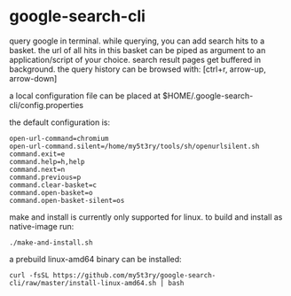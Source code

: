 # google-search-cli

query google in terminal. while querying, you can add search hits to a basket.
the url of all hits in this basket can be piped as argument to an application/script of your choice. search result pages get buffered in background. the query history can be browsed with: [ctrl+r, arrow-up, arrow-down] 

a local configuration file can be placed at $HOME/.google-search-cli/config.properties

the default configuration is:
```
open-url-command=chromium
open-url-command.silent=/home/my5t3ry/tools/sh/openurlsilent.sh
command.exit=e
command.help=h,help
command.next=n
command.previous=p
command.clear-basket=c
command.open-basket=o
command.open-basket-silent=os
```                          

make and install is currently only supported for linux. to build and install as native-image run:
```
./make-and-install.sh
```                         

a prebuild linux-amd64 binary can be installed:
```
curl -fsSL https://github.com/my5t3ry/google-search-cli/raw/master/install-linux-amd64.sh | bash
```





